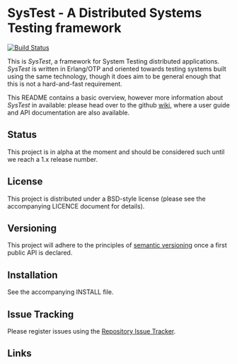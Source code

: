 # SysTest - A Distributed Systems Testing framework

[![Build Status](https://travis-ci.org/nebularis/systest.png?branch=master,stable)](https://travis-ci.org/nebularis/systest)

This is *SysTest*, a framework for System Testing distributed applications.
*SysTest* is written in Erlang/OTP and oriented towards testing systems built 
using the same technology, though it does aim to be general enough that this is
not a hard-and-fast requirement.

This README contains a basic overview, however more information about *SysTest* 
in available: please head over to the github [wiki][wiki], where a user guide 
and API documentation are also available.

## Status

This project is in alpha at the moment and should be considered such until we
reach a 1.x release number.

## License

This project is distributed under a BSD-style license (please see the 
accompanying LICENCE document for details).

## Versioning

This project will adhere to the principles of 
[semantic versioning](http://semver.org)  once a first public API is declared.

## Installation

See the accompanying INSTALL file.

## Issue Tracking

Please register issues using the
[Repository Issue Tracker](https://github.com/nebularis/systest/issues).

## Links

[wiki]: https://github.com/nebularis/systest/wiki
[rebar]: (https://github.com/basho/rebar)
